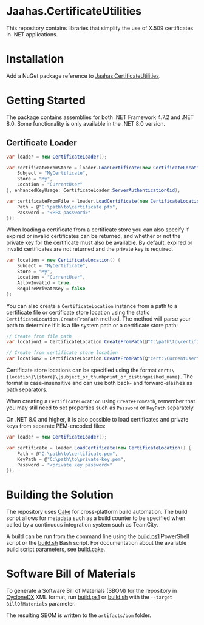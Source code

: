# Jaahas.CertificateUtilities

This repository contains libraries that simplify the use of X.509 certificates in .NET applications.


# Installation

Add a NuGet package reference to [Jaahas.CertificateUtilities](https://www.nuget.org/packages/Jaahas.CertificateUtilities).


# Getting Started

The package contains assemblies for both .NET Framework 4.7.2 and .NET 8.0. Some functionality is only available in the .NET 8.0 version.


## Certificate Loader

```csharp
var loader = new CertificateLoader();

var certificateFromStore = loader.LoadCertificate(new CertificateLocation() {
    Subject = "MyCertificate",
    Store = "My",
    Location = "CurrentUser"
}, enhancedKeyUsage: CertificateLoader.ServerAuthenticationOid);

var certificateFromFile = loader.LoadCertificate(new CertificateLocation() {
    Path = @"C:\path\to\certificate.pfx",
    Password = "<PFX password>"
});
```

When loading a certificate from a certificate store you can also specify if expired or invalid certificates can be returned, and whether or not the private key for the certificate must also be available. By default, expired or invalid certificates are not returned and the private key is required.

```csharp
var location = new CertificateLocation() {
    Subject = "MyCertificate",
    Store = "My",
    Location = "CurrentUser",
    AllowInvalid = true,
    RequirePrivateKey = false
};
```

You can also create a `CertificateLocation` instance from a path to a certificate file or certificate store location using the static `CertificateLocation.CreateFromPath` method. The method will parse your path to determine if it is a file system path or a certificate store path: 

```csharp
// Create from file path
var location1 = CertificateLocation.CreateFromPath(@"C:\path\to\certificate.pfx");

// Create from certificate store location
var location2 = CertificateLocation.CreateFromPath(@"cert:\CurrentUser\My\localhost");
```

Certificate store locations can be specified using the format `cert:\{location}\{store}\{subject_or_thumbprint_or_distinguished_name}`. The format is case-insensitive and can use both back- and forward-slashes as path separators.

When creating a `CertificateLocation` using `CreateFromPath`, remember that you may still need to set properties such as `Password` or `KeyPath` separately.

On .NET 8.0 and higher, it is also possible to load certificates and private keys from separate PEM-encoded files:

```csharp
var loader = new CertificateLoader();

var certificate = loader.LoadCertificate(new CertificateLocation() {
    Path = @"C:\path\to\certificate.pem",
    KeyPath = @"C:\path\to\private-key.pem",
    Password = "<private key password>"
});
```


# Building the Solution

The repository uses [Cake](https://cakebuild.net/) for cross-platform build automation. The build script allows for metadata such as a build counter to be specified when called by a continuous integration system such as TeamCity.

A build can be run from the command line using the [build.ps1](/build.ps1) PowerShell script or the [build.sh](/build.sh) Bash script. For documentation about the available build script parameters, see [build.cake](/build.cake).


# Software Bill of Materials

To generate a Software Bill of Materials (SBOM) for the repository in [CycloneDX](https://cyclonedx.org/) XML format, run [build.ps1](./build.ps1) or [build.sh](./build.sh) with the `--target BillOfMaterials` parameter.

The resulting SBOM is written to the `artifacts/bom` folder.
